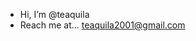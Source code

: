 - Hi, I’m @teaquila
- Reach me at... teaquila2001@gmail.com

<!---
teaquila/teaquila is a ✨ special ✨ repository because its `README.md` (this file) appears on your GitHub profile.
You can click the Preview link to take a look at your changes.
--->
